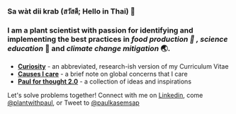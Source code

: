 ### Sa wàt dii krab (สวัสดี; Hello in Thai) 👋

### I am a plant scientist with passion for identifying and implementing the best practices in _food production :ear_of_rice: , science education_ :microscope: and _climate change mitigation_ :earth_asia:. 

* **[Curiosity](https://paulkasemsap.github.io/curiosity/)** - an abbreviated, research-ish version of my Curriculum Vitae
* **[Causes I care](https://paulkasemsap.github.io/causes/)** - a brief note on global concerns that I care
* **[Paul for thought 2.0](https://paulkasemsap.github.io/paulforthought/)** - a collection of ideas and inspirations

Let's solve problems together! Connect with me on [Linkedin](https://www.linkedin.com/in/pkasemsap), come [@plantwithpaul](https://www.instagram.com/plantwithpaul/?hl=en), or Tweet to [@paulkasemsap](https://twitter.com/paulkasemsap)

<!--
**paulkasemsap/paulkasemsap** is a ✨ _special_ ✨ repository because its `README.md` (this file) appears on your GitHub profile.

Here are some ideas to get you started:

- 🔭 I’m currently working on ...
- 🌱 I’m currently learning ...
- 👯 I’m looking to collaborate on ...
- 🤔 I’m looking for help with ...
- 💬 Ask me about ...
- 📫 How to reach me: ...
- 😄 Pronouns: ...
- ⚡ Fun fact: ...
-->
